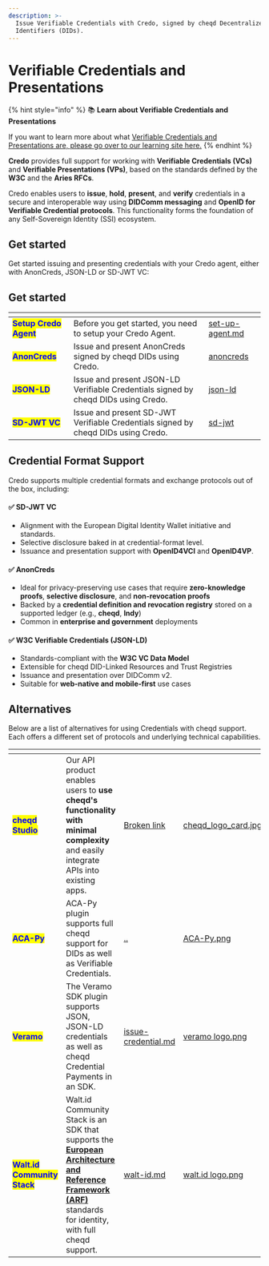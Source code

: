 ```yaml
---
description: >-
  Issue Verifiable Credentials with Credo, signed by cheqd Decentralized
  Identifiers (DIDs).
---
```


# Verifiable Credentials and Presentations

{% hint style="info" %}
:books: **Learn about Verifiable Credentials and Presentations**

If you want to learn more about what [Verifiable Credentials and Presentations are, please go over to our learning site here.](https://learn.cheqd.io/overview/introduction-to-decentralised-identity/what-is-a-verifiable-credential-vc)
{% endhint %}

**Credo** provides full support for working with **Verifiable Credentials (VCs)** and **Verifiable Presentations (VPs)**, based on the standards defined by the **W3C** and the **Aries RFCs**.

Credo enables users to **issue**, **hold**, **present**, and **verify** credentials in a secure and interoperable way using **DIDComm messaging** and **OpenID for Verifiable Credential protocols**. This functionality forms the foundation of any Self-Sovereign Identity (SSI) ecosystem.

## Get started

Get started issuing and presenting credentials with your Credo agent, either with AnonCreds, JSON-LD or SD-JWT VC:

## Get started

<table data-card-size="large" data-view="cards"><thead><tr><th></th><th></th><th data-hidden data-card-target data-type="content-ref"></th></tr></thead><tbody><tr><td><mark style="color:blue;"><strong>Setup Credo Agent</strong></mark></td><td>Before you get started, you need to setup your Credo Agent. </td><td><a href="../set-up-agent.md">set-up-agent.md</a></td></tr><tr><td><mark style="color:blue;"><strong>AnonCreds</strong></mark></td><td>Issue and present AnonCreds signed by cheqd DIDs using Credo.</td><td><a href="anoncreds/">anoncreds</a></td></tr><tr><td><mark style="color:blue;"><strong>JSON-LD</strong></mark></td><td>Issue and present JSON-LD Verifiable Credentials signed by cheqd DIDs using Credo.</td><td><a href="json-ld/">json-ld</a></td></tr><tr><td><mark style="color:blue;"><strong>SD-JWT VC</strong></mark></td><td>Issue and present SD-JWT Verifiable Credentials signed by cheqd DIDs using Credo.</td><td><a href="sd-jwt/">sd-jwt</a></td></tr></tbody></table>

## Credential Format Support

Credo supports multiple credential formats and exchange protocols out of the box, including:

#### ✅ SD-JWT VC

* Alignment with the European Digital Identity Wallet initiative and standards.
* Selective disclosure baked in at credential-format level.
* Issuance and presentation support with **OpenID4VCI** and **OpenID4VP**.&#x20;

#### ✅ AnonCreds

* Ideal for privacy-preserving use cases that require **zero-knowledge proofs**, **selective disclosure**, and **non-revocation proofs**
* Backed by a **credential definition and revocation registry** stored on a supported ledger (e.g., **cheqd**, **Indy**)
* Common in **enterprise and government** deployments

#### ✅ W3C Verifiable Credentials (JSON-LD)

* Standards-compliant with the **W3C VC Data Model**
* Extensible for cheqd DID-Linked Resources and Trust Registries
* Issuance and presentation over DIDComm v2.
* Suitable for **web-native and mobile-first** use cases

## Alternatives

Below are a list of alternatives for using Credentials with cheqd support. Each offers a different set of protocols and underlying technical capabilities.

<table data-card-size="large" data-view="cards" data-full-width="false"><thead><tr><th></th><th></th><th data-hidden data-card-target data-type="content-ref"></th><th data-hidden data-card-cover data-type="files"></th></tr></thead><tbody><tr><td><mark style="color:blue;"><strong>cheqd Studio</strong></mark></td><td>Our API product enables users to <strong>use cheqd's functionality with minimal complexity</strong> and easily integrate APIs into existing apps. </td><td><a href="broken-reference">Broken link</a></td><td><a href="../../../.gitbook/assets/cheqd_logo_card.jpg">cheqd_logo_card.jpg</a></td></tr><tr><td><mark style="color:blue;"><strong>ACA-Py</strong></mark></td><td>ACA-Py plugin supports full cheqd support for DIDs as well as Verifiable Credentials. </td><td><a href="../">..</a></td><td><a href="../../../.gitbook/assets/ACA-Py.png">ACA-Py.png</a></td></tr><tr><td><mark style="color:blue;"><strong>Veramo</strong></mark></td><td>The Veramo SDK plugin supports JSON, JSON-LD credentials as well as cheqd Credential Payments in an SDK.</td><td><a href="../../veramo/credentials/issue-credential.md">issue-credential.md</a></td><td><a href="../../../.gitbook/assets/veramo logo.png">veramo logo.png</a></td></tr><tr><td><mark style="color:blue;"><strong>Walt.id Community Stack</strong></mark></td><td>Walt.id Community Stack is an SDK that supports the <a href="https://digital-strategy.ec.europa.eu/en/library/european-digital-identity-architecture-and-reference-framework-outline"><strong>European Architecture and Reference Framework (ARF)</strong></a> standards for identity, with full cheqd support. </td><td><a href="../../walt-id.md">walt-id.md</a></td><td><a href="../../../.gitbook/assets/walt.id logo.png">walt.id logo.png</a></td></tr></tbody></table>
